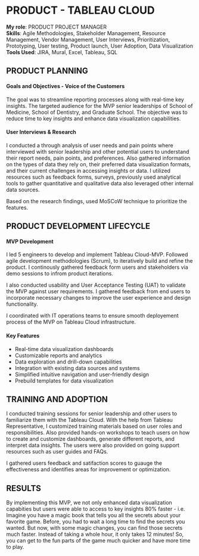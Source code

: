 # PRODUCT - TABLEAU CLOUD

**My role**: PRODUCT PROJECT MANAGER \
**Skills**: Agile Methodologies, Stakeholder Management, Resource Management, Vendor Management, User Interviews, Prioritization, Prototyping, User testing, Product launch, User Adoption, Data Visualization \
**Tools Used**: JIRA, Mural, Excel, Tableau, SQL

## PRODUCT PLANNING
#### Goals and Objectives - Voice of the Customers
The goal was to streamline reporting processes along with real-time key insights. The targeted audience for the MVP senior leaderships of School of Medicine, School of Dentistry, and Graduate School.
The objective was to reduce time to key insights and enhance data visualization capabilities.

#### User Interviews & Research
I conducted a through analysis of user needs and pain points where interviewed with senior leadership and other potential users to understand their report needs,
pain points, and preferences. Also gathered information on the types of data they rely on, their preferred data visualization formats, and their current challenges
in accessing insights or data. I utilized resources such as feedback forms, surveys, previously used analytical tools to gather quantitative and qualitative data also leveraged other internal data sources. 

Based on the research findings, used MoSCoW technique to prioritize the features.

## PRODUCT DEVELOPMENT LIFECYCLE
#### MVP Development
I led 5 engineers to develop and implement Tableau Cloud-MVP. Followed agile development methodologies (Scrum), to iteratively build and refine the product.
I continously gathered feedback form users and stakeholders via demo sessions to infrom product iterations.

I also conducted usability and User Acceptance Testing (UAT) to validate the MVP against user requirements. I gathered feedback from end users to incorporate necessary
changes to improve the user experience and design functionality.

I coordinated with IT operations teams to ensure smooth deployement process of the MVP on Tableau Cloud infrastructure. 

#### Key Features
* Real-time data visualization dashboards
* Customizable reports and analytics
* Data exploration and drill-down capabilities
* Integration with existing data sources and systems
* Simplified intuitive navigation and user-friendly design
* Prebuild templates for data visualization
  
## TRAINING AND ADOPTION
I conducted training sessions for senior leadership and other users to familiarize them with the Tableau Cloud. With the help from Tableau Representative,
I customized training materials based on user roles and responsibilities. Also provided hands-on workshops to teach users on how to create and customize dashboards,
generate different reports, and interpret data insights. The users were also provided on going support resources such as user guides and FAQs. 

I gathered users feedback and satifaction scores to guauge the effectiveness and identifies areas for improvement or optimization.

## RESULTS
By implementing this MVP, we not only enhanced data visualization capabities but users were able to access to key insights 80% faster - i.e. 
Imagine you have a magic book that tells you all the secrets about your favorite game. Before, you had to wait a long time to find the secrets you wanted. 
But now, with some magic changes, you can find those secrets much faster. Instead of taking a whole hour, it only takes 12 minutes! So, you can get to the 
fun parts of the game much quicker and have more time to play. 

